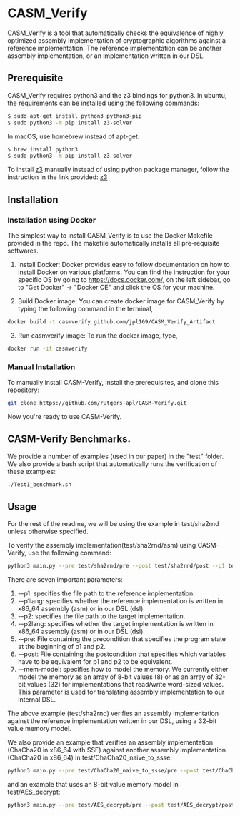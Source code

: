 # CASM_Verify
CASM_Verify is a tool that automatically checks the equivalence of highly optimized assembly implementation of cryptographic algorithms against a reference implementation. The reference implementation can be another assembly implementation, or an implementation written in our DSL.


## Prerequisite
CASM_Verify requires python3 and the z3 bindings for python3. In ubuntu, the requirements can be installed using the following commands:
```bash
$ sudo apt-get install python3 python3-pip
$ sudo python3 -m pip install z3-solver
```
In macOS, use homebrew instead of apt-get:
```bash
$ brew install python3
$ sudo python3 -m pip install z3-solver
```

To install [z3](https://github.com/Z3Prover/z3) manually instead of using python package manager, follow the instruction in the link provided: [z3](https://github.com/Z3Prover/z3)


## Installation

### Installation using Docker
The simplest way to install CASM_Verify is to use the Docker Makefile provided in the repo. The makefile automatically installs all pre-requisite softwares.

1) Install Docker: Docker provides easy to follow documentation on how to install Docker on various platforms. You can find the instruction for your specific OS by going to https://docs.docker.com/, on the left sidebar, go to "Get Docker" -> "Docker CE" and click the OS for your machine.

2) Build Docker image: You can create docker image for CASM_Verify by typing the following command in the terminal,
```bash
docker build -t casmverify github.com/jpl169/CASM_Verify_Artifact
```

3) Run casmverify image: To run the docker image, type,
```bash
docker run -it casmverify
```

### Manual Installation
To manually install CASM-Verify, install the prerequisites, and clone this repository:
```bash
git clone https://github.com/rutgers-apl/CASM-Verify.git
```
Now you're ready to use CASM-Verify.


## CASM-Verify Benchmarks.
We provide a number of examples (used in our paper) in the "test" folder. We also provide a bash script that automatically runs the verification of these examples:
```bash
./Test1_benchmark.sh
```

## Usage
For the rest of the readme, we will be using the example in test/sha2rnd unless otherwise specified.

To verify the assembly implementation(test/sha2rnd/asm) using CASM-Verify, use the following command:
```bash
python3 main.py --pre test/sha2rnd/pre --post test/sha2rnd/post --p1 test/sha2rnd/dsl --p1lang dsl --p2 test/sha2rnd/asm --p2lang asm --mem-model 32
```
There are seven important parameters:
  1) --p1: specifies the file path to the reference implementation.
  2) --p1lang: specifies whether the reference implementation is written in x86_64 assembly (asm) or in our DSL (dsl).
  3) --p2: specifies the file path to the target implementation.
  4) --p2lang: specifies whether the target implementation is written in x86_64 assembly (asm) or in our DSL (dsl).
  5) --pre: File containing the precondition that specifies the program state at the beginning of p1 and p2.
  6) --post: File containing the postcondition that specifies which variables have to be equivalent for p1 and p2 to be equivalent.
  7) --mem-model: specifies how to model the memory. We currently either model the memory as an array of 8-bit values (8) or as an array of 32-bit values (32) for implementations that read/write word-sized values. This parameter is used for translating assembly implementation to our internal DSL.

The above example (test/sha2rnd) verifies an assembly implementation against the reference implementation written in our DSL, using a 32-bit value memory model.

We also provide an example that verifies an assembly implementation (ChaCha20 in x86_64 with SSE) against another assembly implementation (ChaCha20 in x86_64) in test/ChaCha20_naive_to_ssse:
```bash
python3 main.py --pre test/ChaCha20_naive_to_ssse/pre --post test/ChaCha20_naive_to_ssse/post --p1 test/ChaCha20_naive_to_ssse/p1 --p1lang asm --p2 test/ChaCha20_naive_to_ssse/p2 --p2lang asm --mem-model 32
```
and an example that uses an 8-bit value memory model in test/AES_decrypt:
```bash
python3 main.py --pre test/AES_decrypt/pre --post test/AES_decrypt/post --p1 test/AES_decrypt/dsl --p1lang dsl --p2 test/AES_decrypt/asm --p2lang asm --mem_model 8
```


